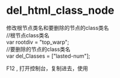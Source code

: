# del_html_class_node    
修改根节点类名和要删除的节点的class类名      
//根节点class类名         
var rootdiv = "top_warp";      
//要删除的节点的class类名      
var del_Classes = ["lasted-num"];      

F12 , 打开控制台，复制进去，使用     